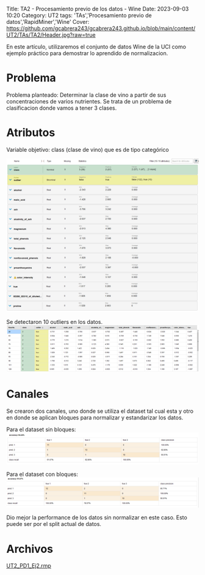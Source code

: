 Title: TA2 - Procesamiento previo de los datos - Wine
Date: 2023-09-03 10:20
Category: UT2
tags: 'TAs','Procesamiento previo de datos','RapidMiner','Wine'
Cover: https://github.com/gcabrera243/gcabrera243.github.io/blob/main/content/UT2/TAs/TA2/Header.jpg?raw=true

En este artículo, utilizaremos el conjunto de datos Wine de la UCI como ejemplo práctico para demostrar lo aprendido de normalizacion.

# Problema

Problema planteado: Determinar la clase de vino a partir de sus concentraciones de varios nutrientes. Se trata de un problema de clasificacion donde vamos a tener 3 clases.

# Atributos

Variable objetivo: class (clase de vino) que es de tipo categórico

![atributos](https://github.com/gcabrera243/gcabrera243.github.io/blob/main/content/UT2/TAs/TA2/atributos.jpg?raw=true)

Se detectaron 10 outliers en los datos.
![outliers](https://github.com/gcabrera243/gcabrera243.github.io/blob/main/content/UT2/TAs/TA2/Outliers.png?raw=true)

# Canales

Se crearon dos canales, uno donde se utiliza el dataset tal cual esta y otro en donde se aplican bloques para normalizar y estandarizar los datos.

Para el dataset sin bloques:
![performance](https://github.com/gcabrera243/gcabrera243.github.io/blob/main/content/UT2/TAs/TA2/PerformanceSinNormalizar.png?raw=true)

Para el dataset con bloques:
![performance](https://github.com/gcabrera243/gcabrera243.github.io/blob/main/content/UT2/TAs/TA2/PerformanceNormalizado.png?raw=true)

Dio mejor la performance de los datos sin normalizar en este caso. Esto puede ser por el split actual de datos.

# Archivos

[UT2_PD1_Ej2.rmp](https://github.com/gcabrera243/gcabrera243.github.io/blob/main/content/UT3/TAs/TA2/UT2_PD1_Ej2.rmp?raw=true)
